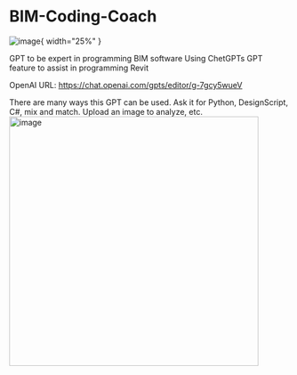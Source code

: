 # BIM-Coding-Coach
![image](https://github.com/truevis/BIM-Coding-Coach/assets/3574046/1dfc592d-c3b3-45d6-af15-fad8d2ae8e44){ width="25%" }

GPT to be expert in programming BIM software
Using ChetGPTs GPT feature to assist in programming Revit

OpenAI URL: https://chat.openai.com/gpts/editor/g-7gcy5wueV

There are many ways this GPT can be used. Ask it for Python, DesignScript, C#, mix and match. Upload an image to analyze, etc.
<img width="448" alt="image" src="https://github.com/truevis/BIM-Coding-Coach/assets/3574046/9f788be6-28af-4b14-b307-229e3ac4d447">
